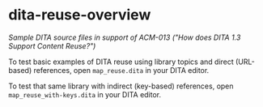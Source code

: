# dita-reuse-overview
*Sample DITA source files in support of ACM-013 ("How does DITA 1.3 Support Content Reuse?")*

To test basic examples of DITA reuse using library topics and direct (URL-based) references, open ``map_reuse.dita`` in your DITA editor.

To test that same library with indirect (key-based) references, open ``map_reuse_with-keys.dita`` in your DITA editor.
